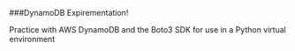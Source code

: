 ###DynamoDB Expirementation!

Practice with AWS DynamoDB and the Boto3 SDK for use in a Python virtual environment
